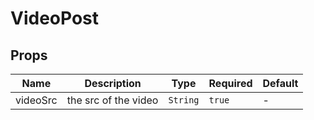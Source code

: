# VideoPost

## Props

<!-- @vuese:VideoPost:props:start -->
|Name|Description|Type|Required|Default|
|---|---|---|---|---|
|videoSrc|the src of the video|`String`|`true`|-|

<!-- @vuese:VideoPost:props:end -->


